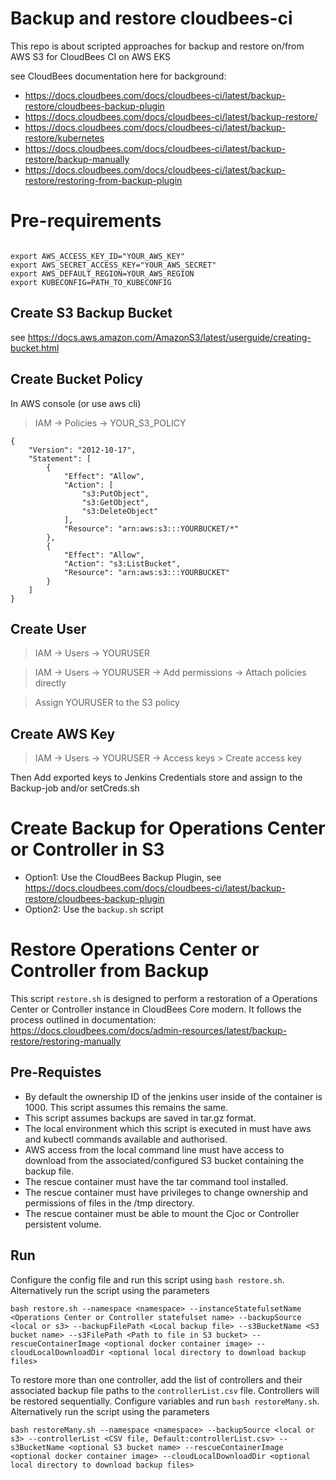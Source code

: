 # Backup and restore cloudbees-ci

This repo is about scripted approaches for backup and restore on/from AWS S3 for CloudBees CI on AWS EKS

see CloudBees documentation here for background:

* https://docs.cloudbees.com/docs/cloudbees-ci/latest/backup-restore/cloudbees-backup-plugin
* https://docs.cloudbees.com/docs/cloudbees-ci/latest/backup-restore/
* https://docs.cloudbees.com/docs/cloudbees-ci/latest/backup-restore/kubernetes
* https://docs.cloudbees.com/docs/cloudbees-ci/latest/backup-restore/backup-manually
* https://docs.cloudbees.com/docs/cloudbees-ci/latest/backup-restore/restoring-from-backup-plugin



# Pre-requirements

```

export AWS_ACCESS_KEY_ID="YOUR_AWS_KEY"
export AWS_SECRET_ACCESS_KEY="YOUR_AWS_SECRET"
export AWS_DEFAULT_REGION=YOUR_AWS_REGION
export KUBECONFIG=PATH_TO_KUBECONFIG
```



## Create S3 Backup Bucket

see https://docs.aws.amazon.com/AmazonS3/latest/userguide/creating-bucket.html

## Create Bucket Policy
In AWS console (or use aws cli)
> IAM -> Policies -> YOUR_S3_POLICY

```
{
    "Version": "2012-10-17",
    "Statement": [
        {
            "Effect": "Allow",
            "Action": [
                "s3:PutObject",
                "s3:GetObject",
                "s3:DeleteObject"
            ],
            "Resource": "arn:aws:s3:::YOURBUCKET/*"
        },
        {
            "Effect": "Allow",
            "Action": "s3:ListBucket",
            "Resource": "arn:aws:s3:::YOURBUCKET"
        }
    ]
}
```
## Create User
> IAM -> Users -> YOURUSER

> IAM -> Users -> YOURUSER -> Add permissions -> Attach policies directly

> Assign YOURUSER to the S3 policy

## Create AWS Key
> IAM -> Users -> YOURUSER -> Access keys > Create access key

Then Add exported keys to Jenkins Credentials store and assign to the Backup-job and/or setCreds.sh


# Create Backup for Operations Center or Controller in S3

* Option1: Use the CloudBees Backup Plugin, see https://docs.cloudbees.com/docs/cloudbees-ci/latest/backup-restore/cloudbees-backup-plugin
* Option2: Use the `backup.sh` script


# Restore Operations Center or Controller from Backup
This script `restore.sh` is designed to perform a restoration of a Operations Center or Controller instance in CloudBees Core modern.
It follows the process outlined in documentation: https://docs.cloudbees.com/docs/admin-resources/latest/backup-restore/restoring-manually


## Pre-Requistes
- By default the ownership ID of the jenkins user inside of the container is 1000. This script assumes this remains the same.
- This script assumes backups are saved in tar.gz format.
- The local environment which this script is executed in must have aws and kubectl commands available and authorised.
- AWS access from the local command line must have access to download from the associated/configured S3 bucket containing the backup file.
- The rescue container must have the tar command tool installed.
- The rescue container must have privileges to change ownership and permissions of files in the /tmp directory.
- The rescue container must be able to mount the Cjoc or Controller persistent volume.

## Run
Configure the config file and run this script using `bash restore.sh`.
Alternatively run the script using the parameters
```
bash restore.sh --namespace <namespace> --instanceStatefulsetName <Operations Center or Controller statefulset name> --backupSource <local or s3> --backupFilePath <Local backup file> --s3BucketName <S3 bucket name> --s3FilePath <Path to file in S3 bucket> --rescueContainerImage <optional docker container image> --cloudLocalDownloadDir <optional local directory to download backup files>
```

To restore more than one controller, add the list of controllers and their associated backup file paths to the `controllerList.csv` file. Controllers will be restored sequentially.
Configure variables and run `bash restoreMany.sh`.
Alternatively run the script using the parameters
```
bash restoreMany.sh --namespace <namespace> --backupSource <local or s3> --controllerList <CSV file, Default:controllerList.csv> --s3BucketName <optional S3 bucket name> --rescueContainerImage <optional docker container image> --cloudLocalDownloadDir <optional local directory to download backup files>
```
